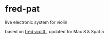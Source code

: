 # fred-pat
live electronic system for violin

based on [fred-arditti](../../../fred-arditti), updated for Max 8 & Spat 5

